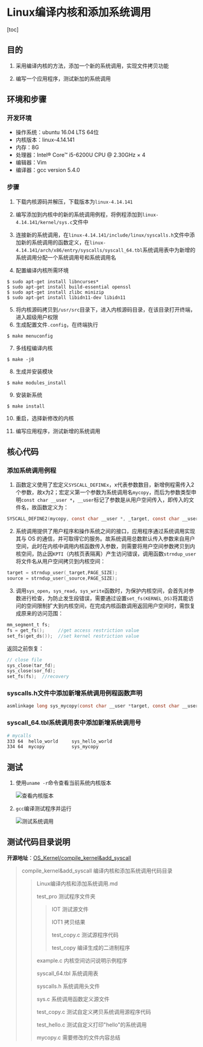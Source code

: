 # Linux编译内核和添加系统调用

[toc]

## 目的

1. 采用编译内核的方法，添加一个新的系统调用，实现文件拷贝功能

2. 编写一个应用程序，测试新加的系统调用

## 环境和步骤

### 开发环境

- 操作系统：ubuntu 16.04 LTS 64位
- 内核版本：linux-4.14.141
- 内存：8G
- 处理器：Intel® Core™ i5-6200U CPU @ 2.30GHz × 4 
- 编辑器：Vim
- 编译器：gcc version 5.4.0

### 步骤

1. 下载内核源码并解压，下载版本为`linux-4.14.141`

2. 编写添加到内核中的新的系统调用例程，将例程添加到`linux-4.14.141/kernel/sys.c`文件中

3. 连接新的系统调用，在`linux-4.14.141/include/linux/syscalls.h`文件中添加新的系统调用的函数定义，在`linux-4.14.141/arch/x86/entry/syscalls/syscall_64.tbl`系统调用表中为新增的系统调用分配一个系统调用号和系统调用名

4. 配置编译内核所需环境

```shell
$ sudo apt-get install libncurses* 
$ sudo apt-get install build-essential openssl 
$ sudo apt-get install zlibc minizip 
$ sudo apt-get install libidn11-dev libidn11
```

5. 将内核源码拷贝到`/usr/src`目录下，进入内核源码目录，在该目录打开终端，进入超级用户权限
6. 生成配置文件`.config`，在终端执行

```shell
$ make menuconfig
```

7. 多线程编译内核

```shell
$ make -j8
```

8. 生成并安装模块

```shell
$ make modules_install
```

9. 安装新系统

```shell
$ make install
```

10. 重启，选择新修改的内核

11. 编写应用程序，测试新增的系统调用

## 核心代码

### 添加系统调用例程

1. 函数定义使用了宏定义`SYSCALL_DEFINEx`，x代表参数数目，新增例程需传入2个参数，故x为2；宏定义第一个参数为系统调用名`mycopy`，而后为参数类型申明`const char __user *`，`__user`标记了参数是从用户空间传入，即传入的文件名，故函数定义为：

```c
SYSCALL_DEFINE2(mycopy, const char __user *, _target, const char __user *, _source)
```

2. 系统调用提供了用户程序和操作系统之间的接口，应用程序通过系统调用实现其与 OS 的通信，并可取得它的服务。故系统调用总数默认传入参数来自用户空间，此时在内核中调用内核函数传入参数，则需要将用户空间参数拷贝到内核空间，防止因`KPTI`（内核页表隔离）产生访问错误，调用函数`strndup_user`将文件名从用户空间拷贝到内核空间：

```c
target = strndup_user(_target,PAGE_SIZE);
source = strndup_user(_source,PAGE_SIZE);
```

3. 调用`sys_open`，`sys_read`，`sys_write`函数时，为保护内核空间，会首先对参数进行检查，为防止发生段错误，需要通过设置`set_fs(KERNEL_DS)`将其能访问的空间限制扩大到内核空间，在完成内核函数调用返回用户空间时，需恢复成原来的访问范围：


```c
mm_segment_t fs;
fs = get_fs();     //get access restriction value
set_fs(get_ds());  //set kernel restriction value
```

   返回之前恢复：

```c
// close file
sys_close(tar_fd);
sys_close(sor_fd);
set_fs(fs);  //recovery
```

### syscalls.h文件中添加新增系统调用例程函数声明

```c
asmlinkage long sys_mycopy(const char __user *target, const char __user *source);
```

### syscall_64.tbl系统调用表中添加新增系统调用号

```bash
# mycalls 
333 64  hello_world     sys_hello_world
334 64  mycopy          sys_mycopy
```

## 测试

1. 使用`uname -r`命令查看当前系统内核版本

   ![查看内核版本](http://mi_chuan.gitee.io/blog/查看内核版本.png)

2. `gcc`编译测试程序并运行

   ![测试系统调用](http://mi_chuan.gitee.io/blog/测试系统调用.png)

## 测试代码目录说明

**开源地址**：[OS_Kernel/compile_kernel&add_syscall](https://github.com/MiChuan/OS_Kernel/tree/master/compile_kernel%26add_syscall)

> compile_kernel&add_syscall    编译内核和添加系统调用代码目录
>
> > Linux编译内核和添加系统调用.md
> >
> > test_pro             测试程序文件夹
> >
> > > IOT                 测试源文件
> > >
> > > IOT1               拷贝结果
> > >
> > > test_copy.c    测试源程序代码
> > >
> > > test_copy       编译生成的二进制程序
> >
> > example.c          内核空间访问说明示例程序
> >
> > syscall_64.tbl     系统调用表
> >
> > syscalls.h            系统调用头文件
> >
> > sys.c                    系统调用函数定义源文件
> >
> > test_copy.c         测试自定义拷贝系统调用源程序代码
> >
> > test_hello.c         测试自定义打印"hello"的系统调用
> >
> > mycopy.c            需要修改的文件内容总结
